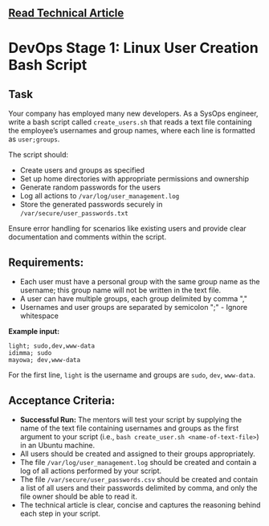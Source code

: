 ## [Read Technical Article](https://medium.com/@zeusifeanyi058/automating-linux-user-creation-with-bash-script-90e3275a58c5)

# DevOps Stage 1: Linux User Creation Bash Script

## Task
Your company has employed many new developers. As a SysOps engineer, write a bash script called `create_users.sh` that reads a text file containing the employee’s usernames and group names, where each line is formatted as `user;groups`.

The script should:
- Create users and groups as specified
- Set up home directories with appropriate permissions and ownership
- Generate random passwords for the users
- Log all actions to `/var/log/user_management.log`
- Store the generated passwords securely in `/var/secure/user_passwords.txt`

Ensure error handling for scenarios like existing users and provide clear documentation and comments within the script.

## Requirements:
- Each user must have a personal group with the same group name as the username; this group name will not be written in the text file.
- A user can have multiple groups, each group delimited by comma ","
- Usernames and user groups are separated by semicolon ";" - Ignore whitespace

**Example input:**
```
light; sudo,dev,www-data
idimma; sudo
mayowa; dev,www-data
```

For the first line, `light` is the username and groups are `sudo`, `dev`, `www-data`.

## Acceptance Criteria:
- **Successful Run:** The mentors will test your script by supplying the name of the text file containing usernames and groups as the first argument to your script (i.e., `bash create_user.sh <name-of-text-file>`) in an Ubuntu machine.
- All users should be created and assigned to their groups appropriately.
- The file `/var/log/user_management.log` should be created and contain a log of all actions performed by your script.
- The file `/var/secure/user_passwords.csv` should be created and contain a list of all users and their passwords delimited by comma, and only the file owner should be able to read it.
- The technical article is clear, concise and captures the reasoning behind each step in your script.
